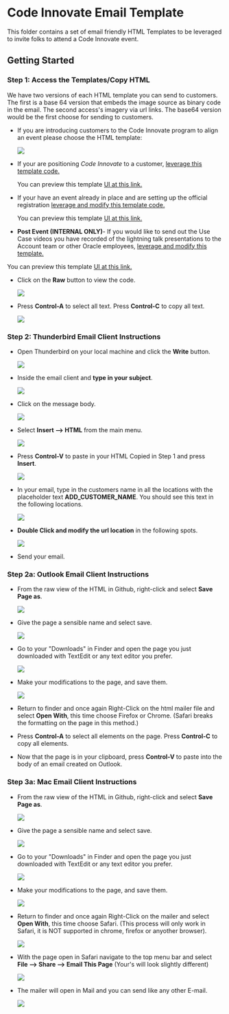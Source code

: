 # Code Innovate Email Template
This folder contains a set of email friendly HTML Templates to be leveraged to invite folks to attend a Code Innovate event.

## Getting Started

### **Step 1:** Access the Templates/Copy HTML
We have two versions of each HTML template you can send to customers. The first is a base 64 version that embeds the image source as binary code in the email. The second access's imagery via url links. The base64 version would be the first choose for sending to customers.

- If you are introducing customers to the Code Innovate program to align an event please choose the HTML template:

  ![](images/README-onepagernewimage.png)

- If your are positioning _Code Innovate_ to a customer,
  [leverage this template code.](https://github.com/chipbaber/codeinnovate_emailtemplate/blob/master/html/code-innovate-mailer-base64.html)

  You can preview this template [UI at this link.](https://chipbaber.github.io/codeinnovate_emailtemplate/html/code-innovate-mailer-base64.html)


- If your have an event already in place and are setting up the official registration [leverage and modify this template code.](https://github.com/chipbaber/codeinnovate_emailtemplate/blob/master/html/mailer_base64.html)

  You can preview this template [UI at this link.](https://chipbaber.github.io/codeinnovate_emailtemplate/html/mailer_base64.html)

- **Post Event (INTERNAL ONLY)**- If you would like to send out the Use Case videos you have recorded of the lightning talk presentations to the Account team or other Oracle employees, [leverage and modify this template.](https://github.com/chipbaber/codeinnovate_emailtemplate/blob/master/html/post_event_template_base64_6usecases.html)

You can preview this template [UI at this link.](https://chipbaber.github.io/codeinnovate_emailtemplate/html/post_event_template_base64_6usecases.html)


- Click on the **Raw** button to view the code.

  ![](images/README-b1064f4c.png)

- Press **Control-A** to select all text. Press **Control-C** to copy all text.

  ![](images/README-367ebbf8.png)

### **Step 2:** Thunderbird Email Client Instructions

- Open Thunderbird on your local machine and click the **Write** button.

  ![](images/README-27fe768d.png)

- Inside the email client and **type in your subject**.

  ![](images/README-560f7ab0.png)

- Click on the message body.

  ![](images/README-1f73e986.png)

- Select **Insert --> HTML** from the main menu.

  ![](images/README-53c269d4.png)

- Press **Control-V** to paste in your HTML Copied in Step 1 and press **Insert**.

  ![](images/README-4869fdab.png)

- In your email, type in the customers name in all the locations with the placeholder text **ADD_CUSTOMER_NAME**. You should see this text in the following locations.

  ![](images/README-66532a6f.png)

- **Double Click and modify the url location** in the following spots.

  ![](images/README-fa2f767e.png)

- Send your email.

### **Step 2a:** Outlook Email Client Instructions

- From the raw view of the HTML in Github, right-click and select
**Save Page as**.

  ![](images/mac1.png)

- Give the page a sensible name and select save.

  ![](images/mac2.png)

- Go to your "Downloads" in Finder and open the page you just downloaded with TextEdit or any text editor you prefer.

  ![](images/mac3.png)

- Make your modifications to the page, and save them.

  ![](images/mac4.png)

- Return to finder and once again Right-Click on the html mailer file and select **Open With**, this time choose Firefox or Chrome. (Safari breaks the formatting on the page in this method.)

- Press **Control-A** to select all elements on the page. Press **Control-C** to copy all elements.

- Now that the page is in your clipboard, press **Control-V** to paste into the body of an email created on Outlook.


### **Step 3a:** Mac Email Client Instructions

- From the raw view of the HTML in Github, right-click and select
**Save Page as**.

  ![](images/mac1.png)

- Give the page a sensible name and select save.

  ![](images/mac2.png)

- Go to your "Downloads" in Finder and open the page you just downloaded with TextEdit or any text editor you prefer.

  ![](images/mac3.png)

- Make your modifications to the page, and save them.

  ![](images/mac4.png)

- Return to finder and once again Right-Click on the mailer and select **Open With**, this time choose Safari. (This process will only work in Safari, it is NOT supported in chrome, firefox or anyother browser).

  ![](images/mac5.png)

- With the page open in Safari navigate to the top menu bar and select **File --> Share --> Email This Page** (Your's will look slightly different)

  ![](images/mac6.png)

- The mailer will open in Mail and you can send like any other E-mail.

  ![](images/mac7.png)
